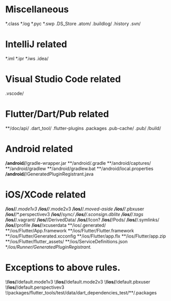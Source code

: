   
# Miscellaneous
*.class
*.log
*.pyc
*.swp
.DS_Store
.atom/
.buildlog/
.history
.svn/

# IntelliJ related
*.iml
*.ipr
*.iws
.idea/

# Visual Studio Code related
.vscode/

# Flutter/Dart/Pub related
**/doc/api/
.dart_tool/
.flutter-plugins
.packages
.pub-cache/
.pub/
/build/

# Android related
**/android/**/gradle-wrapper.jar
**/android/.gradle
**/android/captures/
**/android/gradlew
**/android/gradlew.bat
**/android/local.properties
**/android/**/GeneratedPluginRegistrant.java

# iOS/XCode related
**/ios/**/*.mode1v3
**/ios/**/*.mode2v3
**/ios/**/*.moved-aside
**/ios/**/*.pbxuser
**/ios/**/*.perspectivev3
**/ios/**/*sync/
**/ios/**/.sconsign.dblite
**/ios/**/.tags*
**/ios/**/.vagrant/
**/ios/**/DerivedData/
**/ios/**/Icon?
**/ios/**/Pods/
**/ios/**/.symlinks/
**/ios/**/profile
**/ios/**/xcuserdata
**/ios/.generated/
**/ios/Flutter/App.framework
**/ios/Flutter/Flutter.framework
**/ios/Flutter/Generated.xcconfig
**/ios/Flutter/app.flx
**/ios/Flutter/app.zip
**/ios/Flutter/flutter_assets/
**/ios/ServiceDefinitions.json
**/ios/Runner/GeneratedPluginRegistrant.*

# Exceptions to above rules.
!**/ios/**/default.mode1v3
!**/ios/**/default.mode2v3
!**/ios/**/default.pbxuser
!**/ios/**/default.perspectivev3
!/packages/flutter_tools/test/data/dart_dependencies_test/**/.packages
